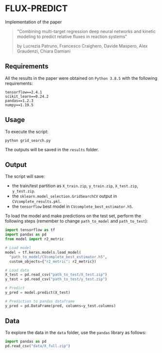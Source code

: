 # FLUX-PREDICT

Implementation of the paper

> "Combining multi-target regression deep neural networks and kinetic modeling to predict relative fluxes in reaction systems"
> 
> by Lucrezia Patruno, Francesco Craighero, Davide Maspero, Alex Graudenzi, Chiara Damiani

## Requirements

All the results in the paper were obtained on `Python 3.8.5` with the following requirements:

```
tensorflow==2.4.1
scikit_learn==0.24.2
pandas==1.2.3
numpy==1.19.5
```

## Usage

To execute the script:

```
python grid_search.py
```

The outputs will be saved in the `results` folder.

## Output

The script will save:
- the train/test partition as `X_train.zip`, `y_train.zip`, `X_test.zip`, `y_test.zip`.
- the `sklearn.model_selection.GridSearchCV` output in `CVcomplete_results.pkl`.
- the `tensorflow` best model in `CVcomplete_best_estimator.h5`.

To load the model and make predictions on the test set, perform the following steps (remember to change `path_to_model` and `path_to_test`):

```python
import tensorflow as tf
import pandas as pd
from model import r2_metric

# Load model
model = tf.keras.models.load_model(
  "path_to_model/CVcomplete_best_estimator.h5", 
  custom_objects={"r2_metric": r2_metric})

# Load data
X_test = pd.read_csv("path_to_test/X_test.zip")
y_test = pd.read_csv("path_to_test/y_test.zip")

# Predict
y_pred = model.predict(X_test)

# Prediction to pandas dataframe
y_pred = pd.DataFrame(pred, columns=y_test.columns)
```

## Data

To explore the data in the `data` folder, use the `pandas` library as follows:

```python
import pandas as pd
pd.read_csv("data/X_full.zip")
```

